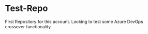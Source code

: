 # Test-Repo
First Repository for this account. Looking to test some Azure DevOps crossover functionality.
